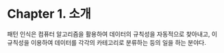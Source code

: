 # Chapter 1. 소개

패턴 인식은 컴퓨터 알고리즘을 활용하여 데이터의 규칙성을 자동적으로 찾아내고, 이 규칙성을 이용하여 데이터를 각각의 카테고리로 분류하는 등의 일을 하는 분야다.
